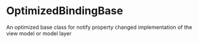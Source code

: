 # OptimizedBindingBase
An optimized base class for notify property changed implementation of the view model or model layer
